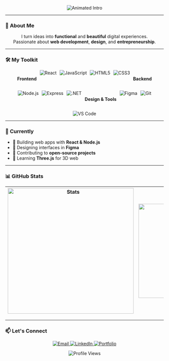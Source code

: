 <div align="center">
  <img src="https://readme-typing-svg.demolab.com?font=Montserrat&weight=600&size=30&duration=3000&pause=500&color=5D3FD3&center=true&width=600&lines=Hi+👋+I'm+Zakaria+Boulsane;Full-Stack+Developer;UI/UX+Designer;Collaborative+Builder" alt="Animated Intro" />
</div>

---

### 🎨 **About Me**
<p align="center">
  I turn ideas into <strong>functional</strong> and <strong>beautiful</strong> digital experiences.<br>
  Passionate about <strong>web development</strong>, <strong>design</strong>, and <strong>entrepreneurship</strong>.
</p>

---

### 🛠 **My Toolkit**
<div align="center" style="display: flex; flex-wrap: wrap; gap: 10px; justify-content: center;">

#### **Frontend**
<img src="https://img.shields.io/badge/React-61DAFB?logo=react&logoColor=black&style=flat" alt="React">
<img src="https://img.shields.io/badge/JavaScript-F7DF1E?logo=javascript&logoColor=black&style=flat" alt="JavaScript">
<img src="https://img.shields.io/badge/HTML5-E34F26?logo=html5&logoColor=white&style=flat" alt="HTML5">
<img src="https://img.shields.io/badge/CSS3-1572B6?logo=css3&logoColor=white&style=flat" alt="CSS3">

#### **Backend**
<img src="https://img.shields.io/badge/Node.js-339933?logo=node.js&logoColor=white&style=flat" alt="Node.js">
<img src="https://img.shields.io/badge/Express-000000?logo=express&logoColor=white&style=flat" alt="Express">
<img src="https://img.shields.io/badge/.NET-512BD4?logo=dotnet&logoColor=white&style=flat" alt=".NET">

#### **Design & Tools**
<img src="https://img.shields.io/badge/Figma-F24E1E?logo=figma&logoColor=white&style=flat" alt="Figma">
<img src="https://img.shields.io/badge/Git-F05032?logo=git&logoColor=white&style=flat" alt="Git">
<img src="https://img.shields.io/badge/VS_Code-007ACC?logo=visual-studio-code&logoColor=white&style=flat" alt="VS Code">

</div>

---

### 📌 **Currently**
- 🔨 Building web apps with **React & Node.js**
- 🎨 Designing interfaces in **Figma**
- 🤝 Contributing to **open-source projects**
- 🌱 Learning **Three.js** for 3D web

---

### 📊 **GitHub Stats**
<div align="center">
  
| <img src="https://github-readme-stats.vercel.app/api?username=zakaria-bls&show_icons=true&theme=default&hide_border=true&count_private=true" alt="Stats" width="400"> | <img src="https://github-readme-stats.vercel.app/api/top-langs/?username=zakaria-bls&layout=compact&theme=default&hide_border=true" alt="Top Languages" width="300"> |
|---------------------------------------------------------------------------------------------------------------------------------------------------------------------------|---------------------------------------------------------------------------------------------------------------------------------------------------------------------|

</div>

---

### 📫 **Let's Connect**
<p align="center">
  <a href="mailto:zakariaboulsane@gmail.com">
    <img src="https://img.shields.io/badge/Email-D14836?logo=gmail&logoColor=white&style=for-the-badge" alt="Email">
  </a>
  <a href="https://linkedin.com/in/zakaria-boulsane-a6044a21b">
    <img src="https://img.shields.io/badge/LinkedIn-0A66C2?logo=linkedin&logoColor=white&style=for-the-badge" alt="LinkedIn">
  </a>
  <a href="https://zakaria-bls.github.io/Portfolio/">
    <img src="https://img.shields.io/badge/Portfolio-000000?logo=vercel&logoColor=white&style=for-the-badge" alt="Portfolio">
  </a>
</p>

<div align="center">
  <img src="https://komarev.com/ghpvc/?username=zakaria-bls&label=Profile+Views&color=5D3FD3&style=flat" alt="Profile Views" />
</div>

